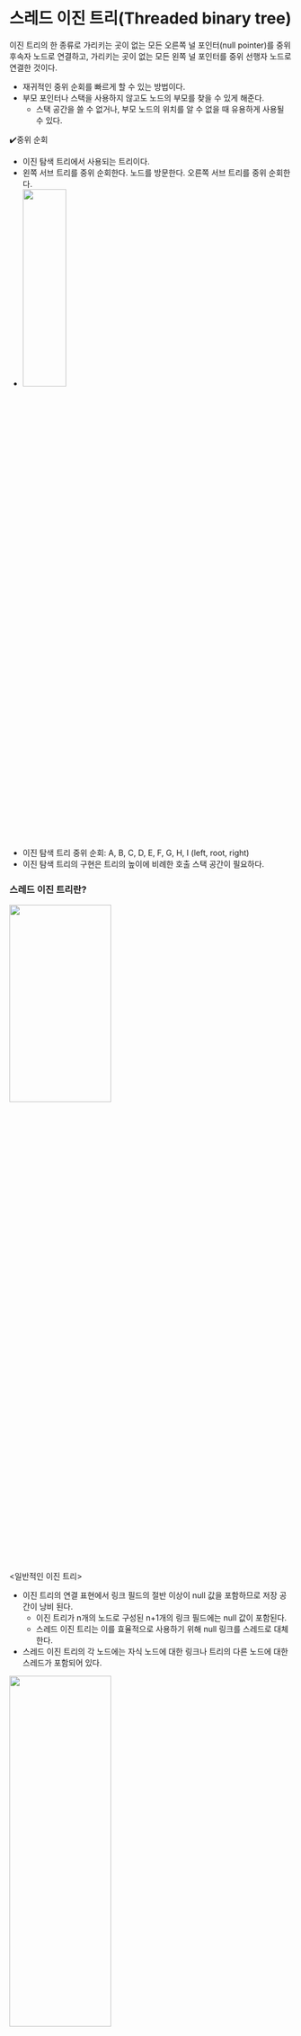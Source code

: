 # 스레드 이진 트리(Threaded binary tree)

이진 트리의 한 종류로 가리키는 곳이 없는 모든 오른쪽 널 포인터(null pointer)를 중위 후속자 노드로 연결하고, 가리키는 곳이 없는 모든 왼쪽 널 포인터를 중위 선행자 노드로 연결한 것이다.

- 재귀적인 중위 순회를 빠르게 할 수 있는 방법이다.
- 부모 포인터나 스택을 사용하지 않고도 노드의 부모를 찾을 수 있게 해준다.
    - 스택 공간을 쓸 수 없거나, 부모 노드의 위치를 알 수 없을 때 유용하게 사용될 수 있다.

✔️중위 순회

- 이진 탐색 트리에서 사용되는 트리이다.
- 왼쪽 서브 트리를 중위 순회한다. 노드를 방문한다. 오른쪽 서브 트리를 중위 순회한다.
- <img src="./imgs/[binary_tree.png](https://github.com/triflingness/CSnCT-Study/blob/main/Data%20Structure/imgs/binary_tree.png)" width="40%" height="30%">
- 이진 탐색 트리 중위 순회: A, B, C, D, E, F, G, H, I (left, root, right)
- 이진 탐색 트리의 구현은 트리의 높이에 비례한 호출 스택 공간이 필요하다.

### 스레드 이진 트리란?

<img src="./imgs/[threaded-binary-tree.png](https://github.com/triflingness/CSnCT-Study/blob/main/Data%20Structure/imgs/threaded-binary-tree.png)" width="60%" height="30%">

<일반적인 이진 트리>

- 이진 트리의 연결 표현에서 링크 필드의 절반 이상이 null 값을 포함하므로 저장 공간이 낭비 된다.
    - 이진 트리가 n개의 노드로 구성된 n+1개의 링크 필드에는 null 값이 포함된다.
    - 스레드 이진 트리는 이를 효율적으로 사용하기 위해 null 링크를 스레드로 대체한다.
- 스레드 이진 트리의 각 노드에는 자식 노드에 대한 링크나 트리의 다른 노드에 대한 스레드가 포함되어 있다.

<img src="./imgs/[threadedbinarytree.png](https://github.com/triflingness/CSnCT-Study/blob/main/Data%20Structure/imgs/threadedbinarytree.png)" width="60%" height="40%">

<스레드 이진 트리>

---

참고

[Threaded Binary Tree - javatpoint](https://www.javatpoint.com/threaded-binary-tree)
